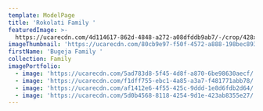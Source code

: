 ```yaml
---
template: ModelPage
title: 'Rokolati Family '
featuredImage: >-
  https://ucarecdn.com/4d114617-862d-4848-a272-a08dfddb9ab7/-/crop/428x296/0,199/-/preview/
imageThumbnail: 'https://ucarecdn.com/80cb9e97-f50f-4572-a888-198bec893c2c/'
firstName: 'Bugeja Family '
collection: Family
imagePortfolio:
  - image: 'https://ucarecdn.com/5ad783d8-5f45-4d8f-a870-6be98630aecf/'
  - image: 'https://ucarecdn.com/f1dff755-ebc1-4a85-a3a7-f481771abb78/'
  - image: 'https://ucarecdn.com/af1412e6-4f55-425c-9ddd-1e8d6fdb2d64/'
  - image: 'https://ucarecdn.com/5d0b4568-8118-4254-9d1e-423ab8355e27/'
---
```


